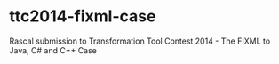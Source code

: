 ttc2014-fixml-case
==================

Rascal submission to Transformation Tool Contest 2014 - The FIXML to Java, C# and C++ Case
